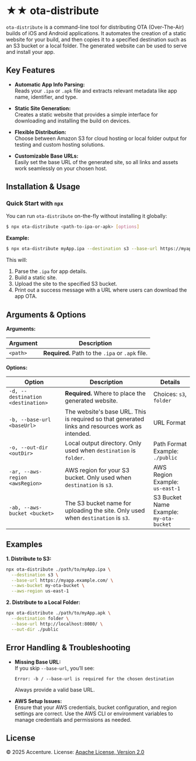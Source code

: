 # ★★ ota-distribute

`ota-distribute` is a command-line tool for distributing OTA (Over-The-Air) builds of iOS and Android applications. It automates the creation of a static website for your build, and then copies it to a specified destination such as an S3 bucket or a local folder. The generated website can be used to serve and install your app.

## Key Features

- **Automatic App Info Parsing:**  
  Reads your `.ipa` or `.apk` file and extracts relevant metadata like app name, identifier, and type.

- **Static Site Generation:**  
  Creates a static website that provides a simple interface for downloading and installing the build on devices.

- **Flexible Distribution:**  
  Choose between Amazon S3 for cloud hosting or local folder output for testing and custom hosting solutions.

- **Customizable Base URLs:**  
  Easily set the base URL of the generated site, so all links and assets work seamlessly on your chosen host.

## Installation & Usage

### Quick Start with `npx`

You can run `ota-distribute` on-the-fly without installing it globally:

```bash
$ npx ota-distribute <path-to-ipa-or-apk> [options]
```

**Example:**

```bash
$ npx ota-distribute myApp.ipa --destination s3 --base-url https://myapp.com/ --aws-bucket my-app-bucket --aws-region us-east-1
```

This will:

1. Parse the `.ipa` for app details.
2. Build a static site.
3. Upload the site to the specified S3 bucket.
4. Print out a success message with a URL where users can download the app OTA.

## Arguments & Options

**Arguments:**

| Argument | Description |
|----------|-------------|
| `<path>` | **Required.** Path to the `.ipa` or `.apk` file. |

**Options:**

| Option | Description | Details |
|--------|-------------|---------|
| `-d, --destination <destination>` | **Required.** Where to place the generated website. | Choices: `s3`, `folder` |
| `-b, --base-url <baseUrl>` | The website's base URL. This is required so that generated links and resources work as intended. | URL Format |
| `-o, --out-dir <outDir>` | Local output directory. Only used when `destination` is `folder`. | Path Format<br>Example: `./public` |
| `-ar, --aws-region <awsRegion>` | AWS region for your S3 bucket. Only used when `destination` is `s3`. | AWS Region<br>Example: `us-east-1` |
| `-ab, --aws-bucket <bucket>` | The S3 bucket name for uploading the site. Only used when `destination` is `s3`. | S3 Bucket Name<br>Example: `my-ota-bucket` |

## Examples

**1. Distribute to S3:**

```bash
npx ota-distribute ./path/to/myApp.ipa \
  --destination s3 \
  --base-url https://myapp.example.com/ \
  --aws-bucket my-ota-bucket \
  --aws-region us-east-1
```

**2. Distribute to a Local Folder:**

```bash
npx ota-distribute ./path/to/myApp.apk \
  --destination folder \
  --base-url http://localhost:8080/ \
  --out-dir ./public
```

## Error Handling & Troubleshooting

- **Missing Base URL:**  
  If you skip `--base-url`, you’ll see:
  ```  
  Error: -b / --base-url is required for the chosen destination
  ```
  Always provide a valid base URL.

- **AWS Setup Issues:**  
  Ensure that your AWS credentials, bucket configuration, and region settings are correct. Use the AWS CLI or environment variables to manage credentials and permissions as needed.

## License

© 2025 Accenture. License: [Apache License, Version 2.0](./LICENSE)